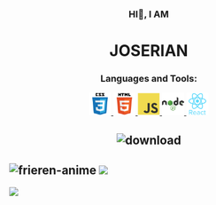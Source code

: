 <div align="center">
  <h3 id="title">HI👋, I AM</h3>
  <h1>JOSERIAN</h1>
      
  <h3>Languages and Tools:</h3>
  <p> <a href="https://www.w3schools.com/css/" target="_blank" rel="noreferrer"> <img src="https://raw.githubusercontent.com/devicons/devicon/master/icons/css3/css3-original-wordmark.svg" alt="css3" width="40" height="40"/> </a> <a href="https://www.w3.org/html/" target="_blank" rel="noreferrer"> <img src="https://raw.githubusercontent.com/devicons/devicon/master/icons/html5/html5-original-wordmark.svg" alt="html5" width="40" height="40"/> </a> <a href="https://developer.mozilla.org/en-US/docs/Web/JavaScript" target="_blank" rel="noreferrer"> <img src="https://raw.githubusercontent.com/devicons/devicon/master/icons/javascript/javascript-original.svg" alt="javascript" width="40" height="40"/> </a> <a href="https://nodejs.org" target="_blank" rel="noreferrer"> <img src="https://raw.githubusercontent.com/devicons/devicon/master/icons/nodejs/nodejs-original-wordmark.svg" alt="nodejs" width="40" height="40"/> </a> <a href="https://reactjs.org/" target="_blank" rel="noreferrer"> <img src="https://raw.githubusercontent.com/devicons/devicon/master/icons/react/react-original-wordmark.svg" alt="react" width="40" height="40"/> </a> </p>

  ![download](https://github.com/user-attachments/assets/f232698a-147a-4a00-b23f-7111ec9e7099)
  ---
</div>


![frieren-anime](https://github.com/user-attachments/assets/fa393c30-7129-4c0a-b659-f345e670533f)
![](https://github-readme-stats.vercel.app/api/top-langs/?username=joserian&theme=radical&hide_border=true&include_all_commits=false&count_private=false&layout=compact)
---
[![](https://visitcount.itsvg.in/api?id=joserian&icon=0&color=5)](https://visitcount.itsvg.in)



<!-- Proudly created with GPRM ( https://gprm.itsvg.in ) -->
<!-- Proudly created with GPRM ( https://gprm.itsvg.in ) -->

<!---
joserian/joserian is a ✨ special ✨ repository because its `README.md` (this file) appears on your GitHub profile.
You can click the Preview link to take a look at your changes.
--->
